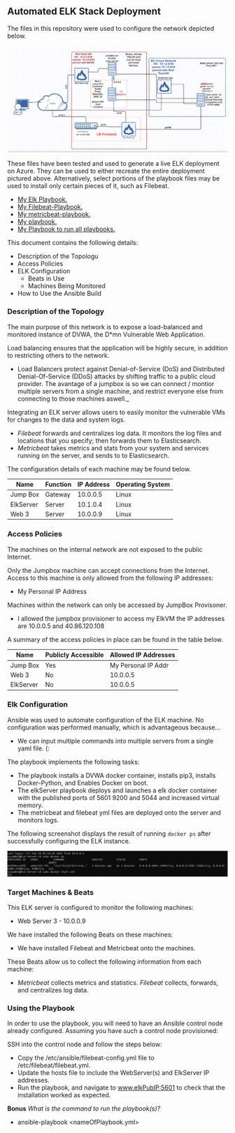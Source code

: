 ## Automated ELK Stack Deployment

The files in this repository were used to configure the network depicted below.

![My Diagram. :D](./Diagram/Diagram.png)

These files have been tested and used to generate a live ELK deployment on Azure. They can be used to either recreate the entire deployment pictured above. Alternatively, select portions of the playbook files may be used to install only certain pieces of it, such as Filebeat.

- [My Elk Playbook.](./Linux/ElkPB.yml) 
- [My Filebeat-Playbook.](./Linux/filebeat-playbook.yml)
- [My metricbeat-playbook.](./Linux/metricbeat-playbook.yml)
- [My playbook.](./Linux/Playbook.yml)
- [My Playbook to run all playbooks.](./Linux/RunAllYamlScripts.yml)

This document contains the following details:
- Description of the Topologu
- Access Policies
- ELK Configuration
  - Beats in Use
  - Machines Being Monitored
- How to Use the Ansible Build


### Description of the Topology

The main purpose of this network is to expose a load-balanced and monitored instance of DVWA, the D*mn Vulnerable Web Application.

Load balancing ensures that the application will be highly secure, in addition to restricting others to the network.
- Load Balancers protect against Denial-of-Service (DoS) and Distributed Denial-Of-Service (DDoS) attacks by shifting traffic to a public cloud provider. The avantage of a jumpbox is so we can connect / montior multiple servers from a single machine, and restrict everyone else from connecting to those machines aswell._

Integrating an ELK server allows users to easily monitor the vulnerable VMs for changes to the data and system logs.
- _Filebeat_ forwards and centralizes log data. It monitors the log files and locations that you specify; then forwards them to Elasticsearch.
- _Metricbeat_ takes metrics and stats from your system and services running on the server, and sends to to Elasticsearch.

The configuration details of each machine may be found below.

| Name      | Function | IP Address | Operating System |
|-----------|----------|------------|------------------|
| Jump Box  | Gateway  | 10.0.0.5   | Linux            |
| ElkServer | Server   | 10.1.0.4   | Linux            |
| Web 3     | Server   | 10.0.0.9   | Linux            |

### Access Policies

The machines on the internal network are not exposed to the public Internet. 

Only the Jumpbox machine can accept connections from the Internet. Access to this machine is only allowed from the following IP addresses:
- My Personal IP Address

Machines within the network can only be accessed by JumpBox Provisoner.
- I allowed the jumpbox provisioner to access my ElkVM the IP addresses are 10.0.0.5 and 40.86.120.108

A summary of the access policies in place can be found in the table below.

| Name     | Publicly Accessible | Allowed IP Addresses |
|----------|---------------------|----------------------|
| Jump Box | Yes                 | My Personal IP Addr  |
| Web 3    | No                  | 10.0.0.5             |
| ElkServer| No                  | 10.0.0.5             |

### Elk Configuration

Ansible was used to automate configuration of the ELK machine. No configuration was performed manually, which is advantageous because...
- We can input multiple commands into multiple servers from a single yaml file. (:

The playbook implements the following tasks:
- The playbook installs a DVWA docker container, installs pip3, installs Docker-Python, and Enables Docker on boot. 
- The elkServer playbook deploys and launches a elk docker container with the published ports of 5601 9200 and 5044 and increased virtual memory. 
- The metricbeat and filebeat yml files are deployed onto the server and monitors logs.

The following screenshot displays the result of running `docker ps` after successfully configuring the ELK instance.

![Docker PS output](./Screenshots/ElkDockerCreated.png)

### Target Machines & Beats
This ELK server is configured to monitor the following machines:
- Web Server 3 - 10.0.0.9

We have installed the following Beats on these machines:
- We have installed Filebeat and Metricbeat onto the machines.

These Beats allow us to collect the following information from each machine:
- _Metricbeat_ collects metrics and statistics. _Filebeat_ collects, forwards, and centralizes log data.

### Using the Playbook
In order to use the playbook, you will need to have an Ansible control node already configured. Assuming you have such a control node provisioned: 

SSH into the control node and follow the steps below:
- Copy the /etc/ansible/filebeat-config.yml file to /etc/filebeat/filebeat.yml.
- Update the hosts file to include the WebServer(s) and ElkServer IP addresses.
- Run the playbook, and navigate to www.elkPubIP:5601 to check that the installation worked as expected.


**Bonus** _What is the command to run the playbook(s)?_ 
- ansible-playbook <nameOfPlaybook.yml>
